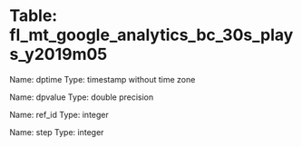 Table: fl_mt_google_analytics_bc_30s_plays_y2019m05
===================================================

Name: dptime
Type: timestamp without time zone

Name: dpvalue
Type: double precision

Name: ref_id
Type: integer

Name: step
Type: integer

